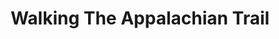 ---
layout: book
title: "Walking The Appalachian Trail"
image_path: /images/books/walking-the-appalachian-trail.jpg
---